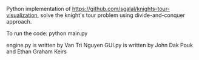 Python implementation of https://github.com/sgalal/knights-tour-visualization, solve the knight's tour problem using divide-and-conquer approach.


To run the code: python main.py


engine.py is written by Van Tri Nguyen
GUI.py is written by John Dak Pouk and Ethan Graham Keirs